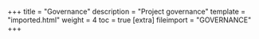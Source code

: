 +++
title = "Governance"
description = "Project governance"
template = "imported.html"
weight = 4
toc = true
[extra]
fileimport = "GOVERNANCE"
+++
